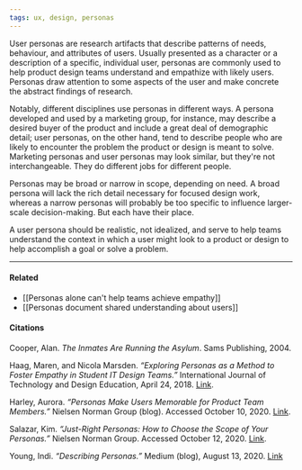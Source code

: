 ```yaml
---
tags: ux, design, personas
---
```


User personas are research artifacts that describe patterns of needs, behaviour, and attributes of users. Usually presented as a character or a description of a specific, individual user, personas are commonly used to help product design teams understand and empathize with likely users. Personas draw attention to some aspects of the user and make concrete the abstract findings of research.

Notably, different disciplines use personas in different ways. A persona developed and used by a marketing group, for instance, may describe a desired buyer of the product and include a great deal of demographic detail; user personas, on the other hand, tend to describe people who are likely to encounter the problem the product or design is meant to solve. Marketing personas and user personas may look similar, but they're not interchangeable. They do different jobs for different people.

Personas may be broad or narrow in scope, depending on need. A broad persona will lack the rich detail necessary for focused design work, whereas a narrow personas will probably be too specific to influence larger-scale decision-making. But each have their place.

A user persona should be realistic, not idealized, and serve to help teams understand the context in which a user might look to a product or design to help accomplish a goal or solve a problem.

---

#### Related

-   [[Personas alone can't help teams achieve empathy]]
-   [[Personas document shared understanding about users]]

#### Citations

Cooper, Alan. _The Inmates Are Running the Asylum_. Sams Publishing, 2004.

Haag, Maren, and Nicola Marsden. _“Exploring Personas as a Method to Foster Empathy in Student IT Design Teams.”_ International Journal of Technology and Design Education, April 24, 2018. [Link](https://doi.org/10.1007/s10798-018-9452-5).

Harley, Aurora. _“Personas Make Users Memorable for Product Team Members.”_ Nielsen Norman Group (blog). Accessed October 10, 2020. [Link](https://www.nngroup.com/articles/persona/).

Salazar, Kim. _“Just-Right Personas: How to Choose the Scope of Your Personas.”_ Nielsen Norman Group. Accessed October 12, 2020. [Link](https://www.nngroup.com/articles/persona-scope/).

Young, Indi. _“Describing Personas.”_ Medium (blog), August 13, 2020. [Link](https://medium.com/inclusive-software/describing-personas-af992e3fc527)